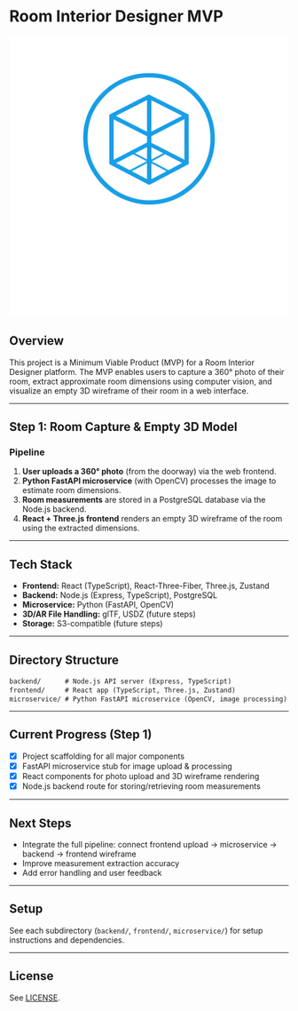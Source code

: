 # Room Interior Designer MVP
![Logo](roomifai-logo.png)

## Overview
This project is a Minimum Viable Product (MVP) for a Room Interior Designer platform. The MVP enables users to capture a 360° photo of their room, extract approximate room dimensions using computer vision, and visualize an empty 3D wireframe of their room in a web interface.

---

## Step 1: Room Capture & Empty 3D Model

### Pipeline
1. **User uploads a 360° photo** (from the doorway) via the web frontend.
2. **Python FastAPI microservice** (with OpenCV) processes the image to estimate room dimensions.
3. **Room measurements** are stored in a PostgreSQL database via the Node.js backend.
4. **React + Three.js frontend** renders an empty 3D wireframe of the room using the extracted dimensions.

---

## Tech Stack
- **Frontend:** React (TypeScript), React-Three-Fiber, Three.js, Zustand
- **Backend:** Node.js (Express, TypeScript), PostgreSQL
- **Microservice:** Python (FastAPI, OpenCV)
- **3D/AR File Handling:** glTF, USDZ (future steps)
- **Storage:** S3-compatible (future steps)

---

## Directory Structure
```
backend/      # Node.js API server (Express, TypeScript)
frontend/     # React app (TypeScript, Three.js, Zustand)
microservice/ # Python FastAPI microservice (OpenCV, image processing)
```

---

## Current Progress (Step 1)
- [x] Project scaffolding for all major components
- [x] FastAPI microservice stub for image upload & processing
- [x] React components for photo upload and 3D wireframe rendering
- [x] Node.js backend route for storing/retrieving room measurements

---

## Next Steps
- Integrate the full pipeline: connect frontend upload → microservice → backend → frontend wireframe
- Improve measurement extraction accuracy
- Add error handling and user feedback

---

## Setup
See each subdirectory (`backend/`, `frontend/`, `microservice/`) for setup instructions and dependencies.

---

## License
See [LICENSE](LICENSE).

